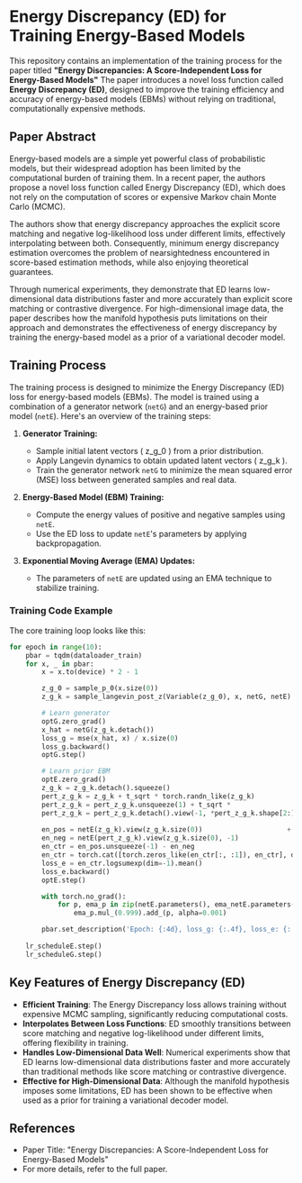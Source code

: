 
# Energy Discrepancy (ED) for Training Energy-Based Models

This repository contains an implementation of the training process for the paper titled **"Energy Discrepancies: A Score-Independent Loss for Energy-Based Models"** The paper introduces a novel loss function called **Energy Discrepancy (ED)**, designed to improve the training efficiency and accuracy of energy-based models (EBMs) without relying on traditional, computationally expensive methods.

## Paper Abstract

Energy-based models are a simple yet powerful class of probabilistic models, but their widespread adoption has been limited by the computational burden of training them. In a recent paper, the authors propose a novel loss function called Energy Discrepancy (ED), which does not rely on the computation of scores or expensive Markov chain Monte Carlo (MCMC).

The authors show that energy discrepancy approaches the explicit score matching and negative log-likelihood loss under different limits, effectively interpolating between both. Consequently, minimum energy discrepancy estimation overcomes the problem of nearsightedness encountered in score-based estimation methods, while also enjoying theoretical guarantees.

Through numerical experiments, they demonstrate that ED learns low-dimensional data distributions faster and more accurately than explicit score matching or contrastive divergence. For high-dimensional image data, the paper describes how the manifold hypothesis puts limitations on their approach and demonstrates the effectiveness of energy discrepancy by training the energy-based model as a prior of a variational decoder model.

## Training Process

The training process is designed to minimize the Energy Discrepancy (ED) loss for energy-based models (EBMs). The model is trained using a combination of a generator network (`netG`) and an energy-based prior model (`netE`). Here's an overview of the training steps:

1. **Generator Training:**
   - Sample initial latent vectors \( z_g_0 \) from a prior distribution.
   - Apply Langevin dynamics to obtain updated latent vectors \( z_g_k \).
   - Train the generator network `netG` to minimize the mean squared error (MSE) loss between generated samples and real data.

2. **Energy-Based Model (EBM) Training:**
   - Compute the energy values of positive and negative samples using `netE`.
   - Use the ED loss to update `netE`'s parameters by applying backpropagation.

3. **Exponential Moving Average (EMA) Updates:**
   - The parameters of `netE` are updated using an EMA technique to stabilize training.

### Training Code Example

The core training loop looks like this:

```python
for epoch in range(10):
    pbar = tqdm(dataloader_train)
    for x, _ in pbar:
        x = x.to(device) * 2 - 1

        z_g_0 = sample_p_0(x.size(0))
        z_g_k = sample_langevin_post_z(Variable(z_g_0), x, netG, netE)

        # Learn generator
        optG.zero_grad()
        x_hat = netG(z_g_k.detach())
        loss_g = mse(x_hat, x) / x.size(0)
        loss_g.backward()
        optG.step()

        # Learn prior EBM
        optE.zero_grad()
        z_g_k = z_g_k.detach().squeeze()    
        pert_z_g_k = z_g_k + t_sqrt * torch.randn_like(z_g_k)
        pert_z_g_k = pert_z_g_k.unsqueeze(1) + t_sqrt *                 torch.randn(z_g_k.size(0), m_particles, *z_g_k.shape[1:]).to(z_g_k.device)
        pert_z_g_k = pert_z_g_k.detach().view(-1, *pert_z_g_k.shape[2:])
        
        en_pos = netE(z_g_k).view(z_g_k.size(0))                     + 1.0 / (2 * e_prior_sig * e_prior_sig) * (z_g_k**2).sum(dim=-1)
        en_neg = netE(pert_z_g_k).view(z_g_k.size(0), -1)                     + 1.0 / (2 * e_prior_sig * e_prior_sig) * (pert_z_g_k**2).sum(dim=-1).view(z_g_k.size(0), -1)
        en_ctr = en_pos.unsqueeze(-1) - en_neg
        en_ctr = torch.cat([torch.zeros_like(en_ctr[:, :1]), en_ctr], dim=1)
        loss_e = en_ctr.logsumexp(dim=-1).mean()
        loss_e.backward()
        optE.step()

        with torch.no_grad():
            for p, ema_p in zip(netE.parameters(), ema_netE.parameters()):
                ema_p.mul_(0.999).add_(p, alpha=0.001)

        pbar.set_description('Epoch: {:4d}, loss_g: {:.4f}, loss_e: {:.4f}'.format(epoch, loss_g.item(), loss_e.item()))
    
    lr_scheduleE.step()
    lr_scheduleG.step()
```

## Key Features of Energy Discrepancy (ED)

- **Efficient Training**: The Energy Discrepancy loss allows training without expensive MCMC sampling, significantly reducing computational costs.
- **Interpolates Between Loss Functions**: ED smoothly transitions between score matching and negative log-likelihood under different limits, offering flexibility in training.
- **Handles Low-Dimensional Data Well**: Numerical experiments show that ED learns low-dimensional data distributions faster and more accurately than traditional methods like score matching or contrastive divergence.
- **Effective for High-Dimensional Data**: Although the manifold hypothesis imposes some limitations, ED has been shown to be effective when used as a prior for training a variational decoder model.

## References

- Paper Title: "Energy Discrepancies: A Score-Independent Loss for Energy-Based Models"
- For more details, refer to the full paper.
